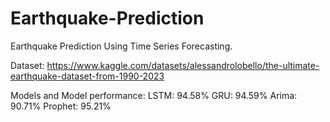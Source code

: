 # Earthquake-Prediction
Earthquake Prediction Using Time Series Forecasting. 

Dataset: https://www.kaggle.com/datasets/alessandrolobello/the-ultimate-earthquake-dataset-from-1990-2023

Models and Model performance:
LSTM: 94.58%
GRU: 94.59%
Arima: 90.71%
Prophet: 95.21%
